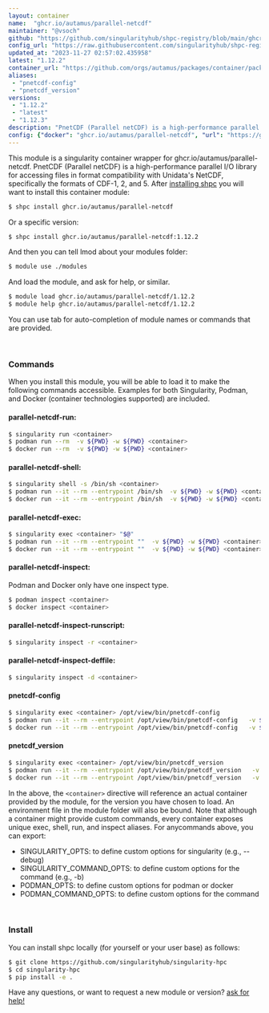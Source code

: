 ```yaml
---
layout: container
name:  "ghcr.io/autamus/parallel-netcdf"
maintainer: "@vsoch"
github: "https://github.com/singularityhub/shpc-registry/blob/main/ghcr.io/autamus/parallel-netcdf/container.yaml"
config_url: "https://raw.githubusercontent.com/singularityhub/shpc-registry/main/ghcr.io/autamus/parallel-netcdf/container.yaml"
updated_at: "2023-11-27 02:57:02.435958"
latest: "1.12.2"
container_url: "https://github.com/orgs/autamus/packages/container/package/parallel-netcdf"
aliases:
 - "pnetcdf-config"
 - "pnetcdf_version"
versions:
 - "1.12.2"
 - "latest"
 - "1.12.3"
description: "PnetCDF (Parallel netCDF) is a high-performance parallel I/O library for accessing files in format compatibility with Unidata's NetCDF, specifically the formats of CDF-1, 2, and 5."
config: {"docker": "ghcr.io/autamus/parallel-netcdf", "url": "https://github.com/orgs/autamus/packages/container/package/parallel-netcdf", "maintainer": "@vsoch", "description": "PnetCDF (Parallel netCDF) is a high-performance parallel I/O library for accessing files in format compatibility with Unidata's NetCDF, specifically the formats of CDF-1, 2, and 5.", "latest": {"1.12.2": "sha256:4bb33f028452988fdebd920ebc18cc79f14acd82db8952941a046f40eb41eefa"}, "tags": {"1.12.2": "sha256:4bb33f028452988fdebd920ebc18cc79f14acd82db8952941a046f40eb41eefa", "latest": "sha256:0d09941d9c2bfa6f10fa18a10c0d757cfa95bee6309ad30a3c108736f66504fd", "1.12.3": "sha256:0d09941d9c2bfa6f10fa18a10c0d757cfa95bee6309ad30a3c108736f66504fd"}, "aliases": {"pnetcdf-config": "/opt/view/bin/pnetcdf-config", "pnetcdf_version": "/opt/view/bin/pnetcdf_version"}}
---
```


This module is a singularity container wrapper for ghcr.io/autamus/parallel-netcdf.
PnetCDF (Parallel netCDF) is a high-performance parallel I/O library for accessing files in format compatibility with Unidata's NetCDF, specifically the formats of CDF-1, 2, and 5.
After [installing shpc](#install) you will want to install this container module:


```bash
$ shpc install ghcr.io/autamus/parallel-netcdf
```

Or a specific version:

```bash
$ shpc install ghcr.io/autamus/parallel-netcdf:1.12.2
```

And then you can tell lmod about your modules folder:

```bash
$ module use ./modules
```

And load the module, and ask for help, or similar.

```bash
$ module load ghcr.io/autamus/parallel-netcdf/1.12.2
$ module help ghcr.io/autamus/parallel-netcdf/1.12.2
```

You can use tab for auto-completion of module names or commands that are provided.

<br>

### Commands

When you install this module, you will be able to load it to make the following commands accessible.
Examples for both Singularity, Podman, and Docker (container technologies supported) are included.

#### parallel-netcdf-run:

```bash
$ singularity run <container>
$ podman run --rm  -v ${PWD} -w ${PWD} <container>
$ docker run --rm  -v ${PWD} -w ${PWD} <container>
```

#### parallel-netcdf-shell:

```bash
$ singularity shell -s /bin/sh <container>
$ podman run --it --rm --entrypoint /bin/sh  -v ${PWD} -w ${PWD} <container>
$ docker run --it --rm --entrypoint /bin/sh  -v ${PWD} -w ${PWD} <container>
```

#### parallel-netcdf-exec:

```bash
$ singularity exec <container> "$@"
$ podman run --it --rm --entrypoint ""  -v ${PWD} -w ${PWD} <container> "$@"
$ docker run --it --rm --entrypoint ""  -v ${PWD} -w ${PWD} <container> "$@"
```

#### parallel-netcdf-inspect:

Podman and Docker only have one inspect type.

```bash
$ podman inspect <container>
$ docker inspect <container>
```

#### parallel-netcdf-inspect-runscript:

```bash
$ singularity inspect -r <container>
```

#### parallel-netcdf-inspect-deffile:

```bash
$ singularity inspect -d <container>
```


#### pnetcdf-config

```bash
$ singularity exec <container> /opt/view/bin/pnetcdf-config
$ podman run --it --rm --entrypoint /opt/view/bin/pnetcdf-config   -v ${PWD} -w ${PWD} <container> -c " $@"
$ docker run --it --rm --entrypoint /opt/view/bin/pnetcdf-config   -v ${PWD} -w ${PWD} <container> -c " $@"
```


#### pnetcdf_version

```bash
$ singularity exec <container> /opt/view/bin/pnetcdf_version
$ podman run --it --rm --entrypoint /opt/view/bin/pnetcdf_version   -v ${PWD} -w ${PWD} <container> -c " $@"
$ docker run --it --rm --entrypoint /opt/view/bin/pnetcdf_version   -v ${PWD} -w ${PWD} <container> -c " $@"
```



In the above, the `<container>` directive will reference an actual container provided
by the module, for the version you have chosen to load. An environment file in the
module folder will also be bound. Note that although a container
might provide custom commands, every container exposes unique exec, shell, run, and
inspect aliases. For anycommands above, you can export:

 - SINGULARITY_OPTS: to define custom options for singularity (e.g., --debug)
 - SINGULARITY_COMMAND_OPTS: to define custom options for the command (e.g., -b)
 - PODMAN_OPTS: to define custom options for podman or docker
 - PODMAN_COMMAND_OPTS: to define custom options for the command

<br>

### Install

You can install shpc locally (for yourself or your user base) as follows:

```bash
$ git clone https://github.com/singularityhub/singularity-hpc
$ cd singularity-hpc
$ pip install -e .
```

Have any questions, or want to request a new module or version? [ask for help!](https://github.com/singularityhub/singularity-hpc/issues)